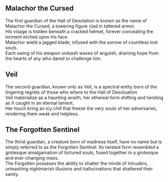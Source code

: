## Malachor the Cursed  

The first guardian of the Hall of Desolation is known as the name of Malachor the Cursed, a towering figure clad in tattered armor.  
His visage is hidden beneath a cracked helmet, forever concealing the torment etched upon his face.  
Malachor wield a jagged blade, infused with the sorrow of countless lost souls.  
Each swing of his weapon unleash waves of anguish, draining hope from the hearts of any who dared to challenge him.

## Veil  

The second guardian, known only as Veil, is a spectral entity born of the lingering regrets of those who where to the Hall of Desoluation  
Veil materialize as a haunting wraith, her ethereal form shifting and twisting as if caught in an eternal lament.  
Her touch bring an icy chill that freeze the very souls of her adversaries, rendering them weak and helpless.

## The Forgotten Sentinel  

The thirst guardian, a creature born of madness itself, have no name but is simply referred to as the Forgotten Sentinel. 
Its twisted form resembled a grotesque amalgamation of tortured souls, fused together in a grotesque and ever-changing mass.  
The Forgotten posseses the ability to shatter the minds of intruders, unleashing nightmarish illusions and hallucinations that shattered their sanity.